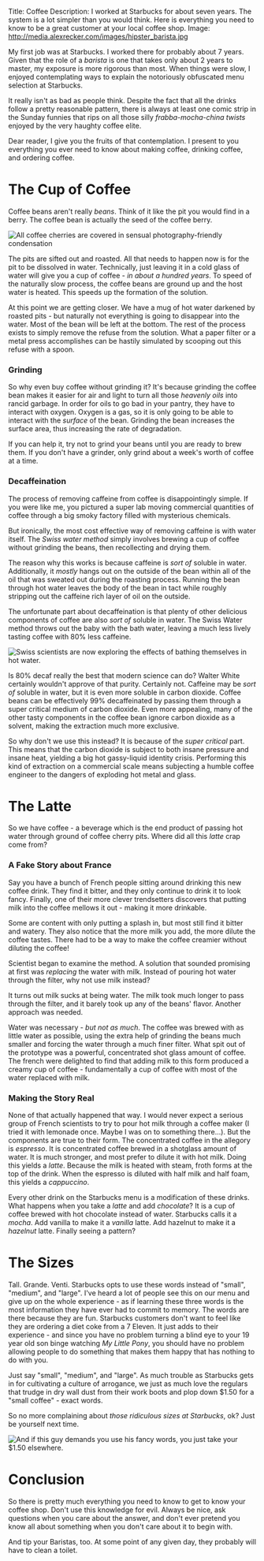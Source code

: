 Title: Coffee
Description: I worked at Starbucks for about seven years.  The system is a lot simpler than you would think.  Here is everything you need to know to be a great customer at your local coffee shop.
Image: http://media.alexrecker.com/images/hipster_barista.jpg

My first job was at Starbucks.  I worked there for probably about 7 years.  Given that the role of a *barista* is one that takes only about 2 years to master, my exposure is more rigorous than most.  When things were slow, I enjoyed contemplating ways to explain the notoriously obfuscated menu selection at Starbucks.

It really isn't as bad as people think.  Despite the fact that all the drinks follow a pretty reasonable pattern, there is always at least one comic strip in the Sunday funnies that rips on all those silly *frabba-mocha-china twists* enjoyed by the very haughty coffee elite.

Dear reader, I give you the fruits of that contemplation.  I present to you everything you ever need to know about making coffee, drinking coffee, and ordering coffee.

# The Cup of Coffee

Coffee beans aren't really *beans*.  Think of it like the pit you would find in a berry.  The coffee bean is actually the seed of the coffee berry.

![All coffee cherries are covered in sensual photography-friendly condensation](http://www.fertility-health.com/images/fertility-and-caffeine-coffee-berry.jpg)

The pits are sifted out and roasted.  All that needs to happen now is for the pit to be dissolved in water.  Technically, just leaving it in a cold glass of water will give you a cup of coffee - *in about a hundred years*.  To speed of the naturally slow process, the coffee beans are ground up and the host water is heated.  This speeds up the formation of the solution.

At this point we are getting closer.  We have a mug of hot water darkened by roasted pits - but naturally not everything is going to disappear into the water.  Most of the bean will be left at the bottom.  The rest of the process exists to simply remove the refuse from the solution.  What a paper filter or a metal press accomplishes can be hastily simulated by scooping out this  refuse with a spoon.

### Grinding

So why even buy coffee without grinding it?  It's because grinding the coffee bean makes it easier for air and light to turn all those *heavenly oils* into rancid garbage.  In order for oils to go bad in your pantry, they have to interact with oxygen.  Oxygen is a gas, so it is only going to be able to interact with the *surface* of the bean.  Grinding the bean increases the surface area, thus increasing the rate of degradation.

If you can help it, try not to grind your beans until you are ready to brew them.  If you don't have a grinder, only grind about a week's worth of coffee at a time.

### Decaffeination

The process of removing caffeine from coffee is disappointingly simple.  If you were like me, you pictured a super lab moving commercial quantities of coffee through a big smoky factory filled with mysterious chemicals.

But ironically, the most cost effective way of removing caffeine is with water itself.  The *Swiss water method* simply involves brewing a cup of coffee without grinding the beans, then recollecting and drying them.

The reason why this works is because caffeine is *sort of* soluble in water.  Additionally, it *mostly* hangs out on the outside of the bean within all of the oil that was sweated out during the roasting process.  Running the bean through hot water leaves the body of the bean in tact while roughly stripping out the caffeine rich layer of oil on the outside.

The unfortunate part about decaffeination is that plenty of other delicious components of coffee are also *sort of* soluble in water.  The Swiss Water method throws out the baby with the bath water, leaving a much less lively tasting coffee with 80% less caffeine.

![Swiss scientists are now exploring the effects of bathing themselves in hot water.](http://www.worldatlas.com/webimage/countrys/europe/cheu.gif)

Is 80% decaf really the best that modern science can do?  Walter White certainly wouldn't approve of that purity.  Certainly not.  Caffeine may be *sort of* soluble in water, but it is even more soluble in carbon dioxide.  Coffee beans can be effectively 99% decaffeinated by passing them through a super critical medium of carbon dioxide.  Even more appealing, many of the other tasty components in the coffee bean ignore carbon dioxide as a solvent, making the extraction much more exclusive.

So why don't we use this instead?  It is because of the *super critical* part.  This means that the carbon dioxide is subject to both insane pressure and insane heat, yielding a big hot gassy-liquid identity crisis.  Performing this kind of extraction on a commercial scale means subjecting a humble coffee engineer to the dangers of exploding hot metal and glass.  

# The Latte
So we have coffee - a beverage which is the end product of passing hot water through ground of coffee cherry pits.  Where did all this *latte* crap come from?

### A Fake Story about France

Say you have a bunch of French people sitting around drinking this new coffee drink.  They find it bitter, and they only continue to drink it to look fancy.  Finally, one of their more clever trendsetters discovers that putting milk into the coffee mellows it out - making it more drinkable.

Some are content with only putting a splash in, but most still find it bitter and watery.  They also notice that the more milk you add, the more dilute the coffee tastes.  There had to be a way to make the coffee creamier without diluting the coffee!

Scientist began to examine the method.  A solution that sounded promising at first was *replacing* the water with milk.  Instead of pouring hot water through the filter, why not use milk instead?

It turns out milk sucks at being water.  The milk took much longer to pass through the filter, and it barely took up any of the beans' flavor.  Another approach was needed.

Water was necessary - *but not as much*.  The coffee was brewed with as little water as possible, using the extra help of grinding the beans much smaller and forcing the water through a much finer filter.  What spit out of the prototype was a powerful, concentrated shot glass amount of coffee.  The french were delighted to find that adding milk to this form produced a creamy cup of coffee - fundamentally a cup of coffee with most of the water replaced with milk.

### Making the Story Real

None of that actually happened that way.  I would never expect a serious group of French scientists to try to pour hot milk through a coffee maker (I tried it with lemonade once.  Maybe I was on to something there...).  But the components are true to their form.  The concentrated coffee in the allegory is *espresso*.  It is concentrated coffee brewed in a shotglass amount of water.  It is much stronger, and most prefer to dilute it with hot milk.  Doing this yields a *latte*.  Because the milk is heated with steam, froth forms at the top of the drink.  When the espresso is diluted with half milk and half foam, this yields a *cappuccino*.

Every other drink on the Starbucks menu is a modification of these drinks.  What happens when you take a *latte* and add *chocolate*?  It is a cup of coffee brewed with hot chocolate instead of water.  Starbucks calls it a *mocha*.  Add vanilla to make it a *vanilla* latte.  Add hazelnut to make it a *hazelnut* latte.  Finally seeing a pattern? 

# The Sizes

Tall.  Grande.  Venti.  Starbucks opts to use these words instead of "small", "medium", and "large".  I've heard a lot of people see this on our menu and give up on the whole experience - as if learning these three words is the most information they have ever had to commit to memory.  The words are there because they are fun.  Starbucks customers don't want to feel like they are ordering a diet coke from a 7 Eleven.  It just adds to their experience - and since you have no problem turning a blind eye to your 19 year old son binge watching *My Little Pony*, you should have no problem allowing people to do something that makes them happy that has nothing to do with you.

Just say "small", "medium", and "large".  As much trouble as Starbucks gets in for cultivating a culture of arrogance, we just as much love the regulars that trudge in dry wall dust from their work boots and plop down $1.50 for a "small coffee" - exact words.

So no more complaining about *those ridiculous sizes at Starbucks*, ok?  Just be yourself next time.

![And if this guy demands you use his fancy words, you just take your $1.50 elsewhere.](http://makeameme.org/media/templates/250/hipster_barista.jpg)

# Conclusion

So there is pretty much everything you need to know to get to know your coffee shop.  Don't use this knowledge for evil.  Always be nice, ask questions when you care about the answer, and don't ever pretend you know all about something when you don't care about it to begin with.

And tip your Baristas, too.  At some point of any given day, they probably will have to clean a toilet.
